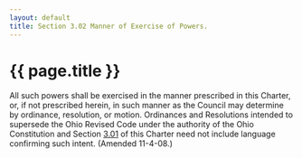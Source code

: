 ```yaml
---
layout: default 
title: Section 3.02 Manner of Exercise of Powers.
---
```


{{ page.title }}
================

All such powers shall be exercised in the manner prescribed in this
Charter, or, if not prescribed herein, in such manner as the Council may
determine by ordinance, resolution, or motion. Ordinances and
Resolutions intended to supersede the Ohio Revised Code under the
authority of the Ohio Constitution and Section [3.01](13291520.html) of
this Charter need not include language confirming such intent. (Amended
11-4-08.)
